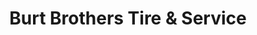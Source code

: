 ---
title: "Burt Brothers Tire & Service"
url: /salt-lake-city/burt-brothers-tire-and-service/
shop: tyres
---
